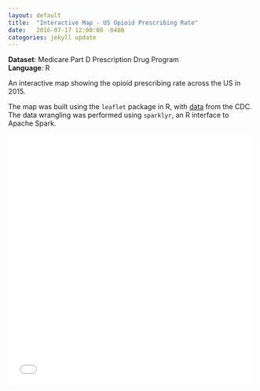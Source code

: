 ```yaml
---
layout: default
title:  "Interactive Map - US Opioid Prescribing Rate"
date:   2016-07-17 12:00:00 -0400
categories: jekyll update
---
```


**Dataset**: Medicare Part D Prescription Drug Program
<br/>
**Language**: R

An interactive map showing the opioid prescribing rate across the US in 2015.


The map was built using the <code>leaflet</code> package in R, with <a href="https://www.cms.gov/Research-Statistics-Data-and-Systems/Statistics-Trends-and-Reports/Medicare-Provider-Charge-Data">data</a> from the CDC. The data wrangling was performed using <code>sparklyr</code>, an R interface to Apache Spark.


<iframe src="leafletmap.html" frameborder="0" width="99%" height="510" marginwidth="0" marginheight="0" scrolling="no" allowfullscreen="true" mozallowfullscreen="true" webkitallowfullscreen="true"></iframe>

